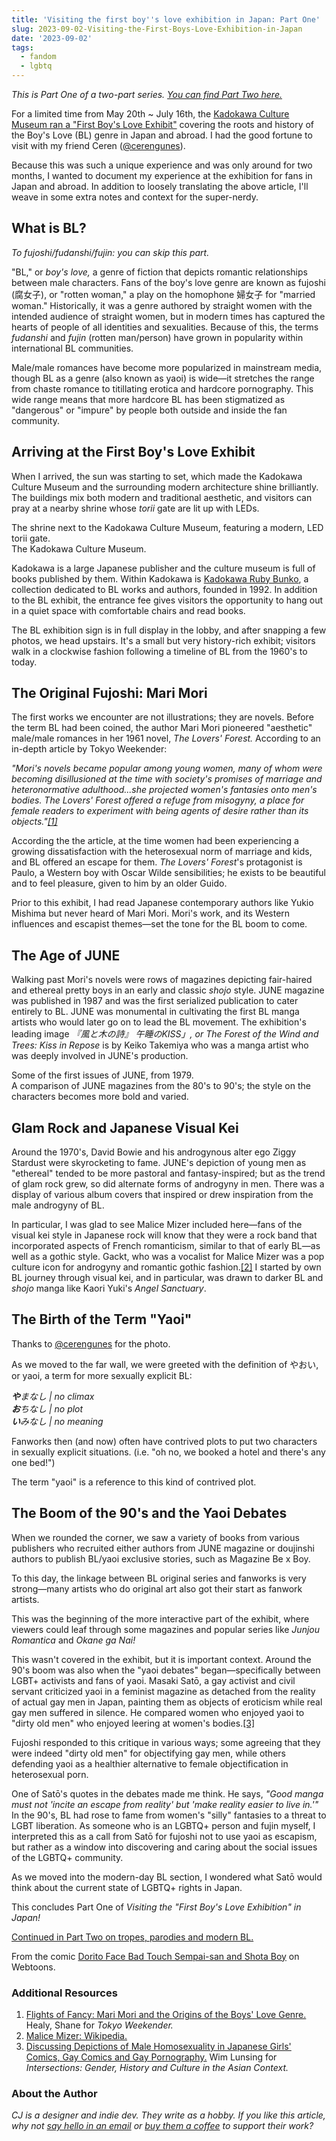 ```yaml
---
title: 'Visiting the first boy''s love exhibition in Japan: Part One'
slug: 2023-09-02-Visiting-the-First-Boys-Love-Exhibition-in-Japan
date: '2023-09-02'
tags:
  - fandom
  - lgbtq
---
```


_This is Part One of a two-part series. [You can find Part Two here.](/blog/posts/2023-09-30-Visiting-the-First-Boys-Love-Exhibition-in-Japan/)_

For a limited time from May 20th ~ July 16th, the [Kadokawa Culture Museum ran a "First Boy's Love Exhibit"](https://kadcul.com/event/121) covering the roots and history of the Boy's Love (BL) genre in Japan and abroad. I had the good fortune to visit with my friend Ceren ([@cerengunes](https://twitter.com/CerenGunes)).

Because this was such a unique experience and was only around for two months, I wanted to document my experience at the exhibition for fans in Japan and abroad. In addition to loosely translating the above article, I'll weave in some extra notes and context for the super-nerdy.

## What is BL?

_To fujoshi/fudanshi/fujin: you can skip this part._

"BL," or _boy's love,_ a genre of fiction that depicts romantic relationships between male characters. Fans of the boy's love genre are known as fujoshi (腐女子), or "rotten woman," a play on the homophone 婦女子 for "married woman." Historically, it was a genre authored by straight women with the intended audience of straight women, but in modern times has captured the hearts of people of all identities and sexualities. Because of this, the terms _fudanshi_ and _fujin_ (rotten man/person) have grown in popularity within international BL communities.

Male/male romances have become more popularized in mainstream media, though BL as a genre (also known as yaoi) is wide—it stretches the range from chaste romance to titillating erotica and hardcore pornography. This wide range means that more hardcore BL has been stigmatized as "dangerous" or "impure" by people both outside and inside the fan community.

## Arriving at the First Boy's Love Exhibit

When I arrived, the sun was starting to set, which made the Kadokawa Culture Museum and the surrounding modern architecture shine brilliantly. The buildings mix both modern and traditional aesthetic, and visitors can pray at a nearby shrine whose _torii_ gate are lit up with LEDs.

<div class="caption">The shrine next to the Kadokawa Culture Museum, featuring a modern, LED torii gate.</div>

<div class="caption">The Kadokawa Culture Museum.</div>

Kadokawa is a large Japanese publisher and the culture museum is full of books published by them. Within Kadokawa is [Kadokawa Ruby Bunko](https://ruby.kadokawa.co.jp/), a collection dedicated to BL works and authors, founded in 1992. In addition to the BL exhibit, the entrance fee gives visitors the opportunity to hang out in a quiet space with comfortable chairs and read books.

The BL exhibition sign is in full display in the lobby, and after snapping a few photos, we head upstairs. It's a small but very history-rich exhibit; visitors walk in a clockwise fashion following a timeline of BL from the 1960's to today.

## The Original Fujoshi: Mari Mori

The first works we encounter are not illustrations; they are novels. Before the term BL had been coined, the author Mari Mori pioneered "aesthetic" male/male romances in her 1961 novel, _The Lovers' Forest._ According to an in-depth article by Tokyo Weekender:

_"Mori's novels became popular among young women, many of whom were becoming disillusioned at the time with society's promises of marriage and heteronormative adulthood...she projected women's fantasies onto men's bodies. The Lovers' Forest offered a refuge from misogyny, a place for female readers to experiment with being agents of desire rather than its objects."[\[1\]](#resources)_

According the the article, at the time women had been experiencing a growing dissatisfaction with the heterosexual norm of marriage and kids, and BL offered an escape for them. _The Lovers' Forest_'s protagonist is Paulo, a Western boy with Oscar Wilde sensibilities; he exists to be beautiful and to feel pleasure, given to him by an older Guido.

Prior to this exhibit, I had read Japanese contemporary authors like Yukio Mishima but never heard of Mari Mori. Mori's work, and its Western influences and escapist themes—set the tone for the BL boom to come.

## The Age of JUNE

Walking past Mori's novels were rows of magazines depicting fair-haired and ethereal pretty boys in an early and classic _shojo_ style. JUNE magazine was published in 1987 and was the first serialized publication to cater entirely to BL. JUNE was monumental in cultivating the first BL manga artists who would later go on to lead the BL movement. The exhibition's leading image _『風と木の詩』 午睡のKISS」, or The Forest of the Wind and Trees: Kiss in Repose_ is by Keiko Takemiya who was a manga artist who was deeply involved in JUNE's production.

<div class="caption">Some of the first issues of JUNE, from 1979.</div>

<div class="caption">A comparison of JUNE magazines from the 80's to 90's; the style on the characters becomes more bold and varied.</div>

## Glam Rock and Japanese Visual Kei

Around the 1970's, David Bowie and his androgynous alter ego Ziggy Stardust were skyrocketing to fame. JUNE's depiction of young men as "ethereal" tended to be more pastoral and fantasy-inspired; but as the trend of glam rock grew, so did alternate forms of androgyny in men. There was a display of various album covers that inspired or drew inspiration from the male androgyny of BL.

In particular, I was glad to see Malice Mizer included here—fans of the visual kei style in Japanese rock will know that they were a rock band that incorporated aspects of French romanticism, similar to that of early BL—as well as a gothic style. Gackt, who was a vocalist for Malice Mizer was a pop culture icon for androgyny and romantic gothic fashion.[\[2\]](#resources) I started by own BL journey through visual kei, and in particular, was drawn to darker BL and _shojo_ manga like Kaori Yuki's _Angel Sanctuary_.

## The Birth of the Term "Yaoi"

<div class="caption">Thanks to <a href="https://twitter.com/CerenGunes" target="_blank">@cerengunes</a> for the photo.</div>

As we moved to the far wall, we were greeted with the definition of やおい, or yaoi, a term for more sexually explicit BL:

_**や**まなし | no climax_  
_**お**ちなし | no plot_  
_**い**みなし | no meaning_

Fanworks then (and now) often have contrived plots to put two characters in sexually explicit situations. (i.e. "oh no, we booked a hotel and there's any one bed!")

The term "yaoi" is a reference to this kind of contrived plot.

## The Boom of the 90's and the Yaoi Debates

When we rounded the corner, we saw a variety of books from various publishers who recruited either authors from JUNE magazine or doujinshi authors to publish BL/yaoi exclusive stories, such as Magazine Be x Boy.

To this day, the linkage between BL original series and fanworks is very strong—many artists who do original art also got their start as fanwork artists.

This was the beginning of the more interactive part of the exhibit, where viewers could leaf through some magazines and popular series like _Junjou Romantica_ and _Okane ga Nai!_

This wasn't covered in the exhibit, but it is important context. Around the 90's boom was also when the "yaoi debates" began—specifically between LGBT+ activists and fans of yaoi. Masaki Satō, a gay activist and civil servant criticized yaoi in a feminist magazine as detached from the reality of actual gay men in Japan, painting them as objects of eroticism while real gay men suffered in silence. He compared women who enjoyed yaoi to "dirty old men" who enjoyed leering at women's bodies.[\[3\]](#resources)

Fujoshi responded to this critique in various ways; some agreeing that they were indeed "dirty old men" for objectifying gay men, while others defending yaoi as a healthier alternative to female objectification in heterosexual porn.

One of Satō's quotes in the debates made me think. He says, _"Good manga must not 'incite an escape from reality' but 'make reality easier to live in.'"_ In the 90's, BL had rose to fame from women's "silly" fantasies to a threat to LGBT liberation. As someone who is an LGBTQ+ person and fujin myself, I interpreted this as a call from Satō for fujoshi not to use yaoi as escapism, but rather as a window into discovering and caring about the social issues of the LGBTQ+ community.

As we moved into the modern-day BL section, I wondered what Satō would think about the current state of LGBTQ+ rights in Japan.

This concludes Part One of _Visiting the "First Boy's Love Exhibition" in Japan!_

[Continued in Part Two on tropes, parodies and modern BL.](/blog/posts/2023-09-30-Visiting-the-First-Boys-Love-Exhibition-in-Japan/)

<div class="caption">From the comic <a href="https://www.webtoons.com/en/canvas/dorito-faced-bad-touch-sempai-san-and-shota-boy-/list?title_no=315" target="_blank">Dorito Face Bad Touch Sempai-san and Shota Boy</a> on Webtoons.</div>

### Additional Resources

1.  [Flights of Fancy: Mari Mori and the Origins of the Boys' Love Genre.](https://www.tokyoweekender.com/art_and_culture/books-literature-art_and_culture/mari-mori-boys-love/) Healy, Shane for _Tokyo Weekender._
2.  [Malice Mizer: Wikipedia.](https://en.wikipedia.org/wiki/Malice_Mizer)
3.  [Discussing Depictions of Male Homosexuality in Japanese Girls' Comics, Gay Comics and Gay Pornography.](http://intersections.anu.edu.au/issue12/lunsing.html) Wim Lunsing for _Intersections: Gender, History and Culture in the Asian Context._

### About the Author

_CJ is a designer and indie dev. They write as a hobby. If you like this article, why not [say hello in an email](https://illuminesce.net/contact) or [buy them a coffee](https://ko-fi.com/illuminesce) to support their work?_
